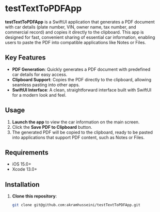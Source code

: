# testTextToPDFApp

**testTextToPDFApp** is a SwiftUI application that generates a PDF document with car details (plate number, VIN, owner name, tax number, and commercial record) and copies it directly to the clipboard. This app is designed for fast, convenient sharing of essential car information, enabling users to paste the PDF into compatible applications like Notes or Files.

## Key Features

- **PDF Generation**: Quickly generates a PDF document with predefined car details for easy access.
- **Clipboard Support**: Copies the PDF directly to the clipboard, allowing seamless pasting into other apps.
- **SwiftUI Interface**: A clean, straightforward interface built with SwiftUI for a modern look and feel.

## Usage

1. **Launch the app** to view the car information on the main screen.
2. Click the **Save PDF to Clipboard** button.
3. The generated PDF will be copied to the clipboard, ready to be pasted into applications that support PDF content, such as Notes or Files.

## Requirements

- iOS 15.0+
- Xcode 13.0+

## Installation

1. **Clone this repository**:
   ```bash
   git clone git@github.com:akramhusseini/testTextToPDFApp.git